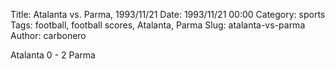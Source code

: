 Title: Atalanta vs. Parma, 1993/11/21
Date: 1993/11/21 00:00
Category: sports
Tags: football, football scores, Atalanta, Parma
Slug: atalanta-vs-parma
Author: carbonero


Atalanta 0 - 2 Parma
